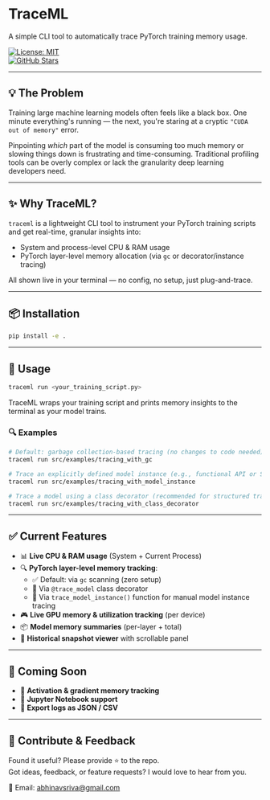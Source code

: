 # TraceML

A simple CLI tool to automatically trace PyTorch training memory usage.

[![License: MIT](https://img.shields.io/badge/License-MIT-yellow.svg)](https://opensource.org/licenses/MIT)  
[![GitHub Stars](https://img.shields.io/github/stars/abhinavsriva/trace_ml?style=social)](https://github.com/abhinavsriva/trace_ml/stargazers)

---

## 💡 The Problem

Training large machine learning models often feels like a black box. One minute everything's running — the next, you're staring at a cryptic `"CUDA out of memory"` error.  

Pinpointing *which* part of the model is consuming too much memory or slowing things down is frustrating and time-consuming. Traditional profiling tools can be overly complex or lack the granularity deep learning developers need.

---

## ✨ Why TraceML?

`traceml` is a lightweight CLI tool to instrument your PyTorch training scripts and get real-time, granular insights into:

- System and process-level CPU & RAM usage  
- PyTorch layer-level memory allocation (via `gc` or decorator/instance tracing)

All shown live in your terminal — no config, no setup, just plug-and-trace.

---

## 📦 Installation

```bash
pip install -e .
```

---

## 🚀 Usage

```bash
traceml run <your_training_script.py>
```

TraceML wraps your training script and prints memory insights to the terminal as your model trains.


### 🔍 Examples

```bash
# Default: garbage collection-based tracing (no changes to code needed)
traceml run src/examples/tracing_with_gc

# Trace an explicitly defined model instance (e.g., functional API or Sequential model)
traceml run src/examples/tracing_with_model_instance

# Trace a model using a class decorator (recommended for structured training code)
traceml run src/examples/tracing_with_class_decorator
```


---

## ✅ Current Features

- 📊 **Live CPU & RAM usage** (System + Current Process)  
- 🔍 **PyTorch layer-level memory tracking**:
  - ✅ Default: via `gc` scanning (zero setup)
  - 🧠 Via `@trace_model` class decorator
  - 🔧 Via `trace_model_instance()` function for manual model instance tracing
- 🎮 **Live GPU memory & utilization tracking** (per device)
- 📦 **Model memory summaries** (per-layer + total)
- 🧾 **Historical snapshot viewer** with scrollable panel

---

## 🔭 Coming Soon

- 🎯 **Activation & gradient memory tracking**
- 📒 **Jupyter Notebook support**
- 💾 **Export logs as JSON / CSV**

---

## 🙌 Contribute & Feedback

Found it useful? Please provide ⭐ to the repo.  
Got ideas, feedback, or feature requests? I would love to hear from you.

📧 Email: [abhinavsriva@gmail.com](mailto:abhinavsriva@gmail.com)
